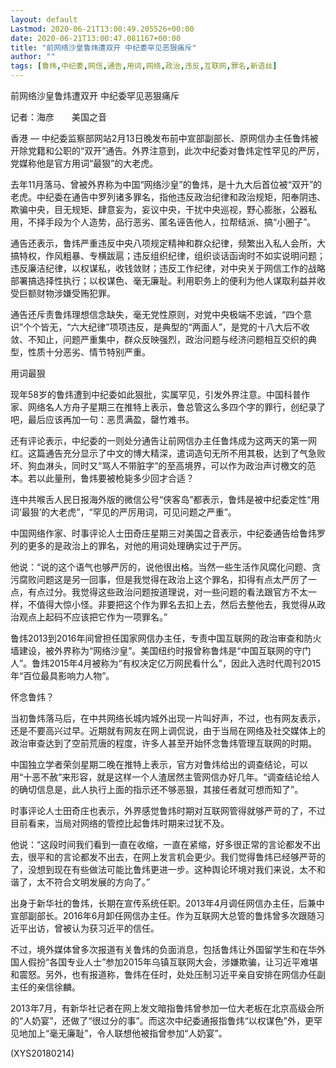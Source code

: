 ```yaml
---
layout: default
Lastmod: 2020-06-21T13:00:49.205526+00:00
date: 2020-06-21T13:00:47.081167+00:00
title: "前网络沙皇鲁炜遭双开 中纪委罕见恶狠痛斥"
author: ""
tags: [鲁炜,中纪委,网信,通告,用词,网络,政治,违反,互联网,罪名,新语丝]
---
```


前网络沙皇鲁炜遭双开 中纪委罕见恶狠痛斥

记者：海彦　　美国之音

香港 — 中纪委监察部网站2月13日晚发布前中宣部副部长、原网信办主任鲁炜被开除党籍和公职的“双开”通告。外界注意到，此次中纪委对鲁炜定性罕见的严厉，党媒称他是官方用词“最狠”的大老虎。

去年11月落马、曾被外界称为中国“网络沙皇”的鲁炜，是十九大后首位被“双开”的老虎。中纪委在通告中罗列诸多罪名，指他违反政治纪律和政治规矩，阳奉阴违、欺骗中央，目无规矩、肆意妄为，妄议中央，干扰中央巡视，野心膨胀，公器私用，不择手段为个人造势，品行恶劣、匿名诬告他人，拉帮结派、搞“小圈子”。

通告还表示，鲁炜严重违反中央八项规定精神和群众纪律，频繁出入私人会所，大搞特权，作风粗暴、专横跋扈；违反组织纪律，组织谈话函询时不如实说明问题；违反廉洁纪律，以权谋私，收钱敛财；违反工作纪律，对中央关于网信工作的战略部署搞选择性执行；以权谋色、毫无廉耻。利用职务上的便利为他人谋取利益并收受巨额财物涉嫌受贿犯罪。

通告还斥责鲁炜理想信念缺失，毫无党性原则，对党中央极端不忠诚，“四个意识”个个皆无，“六大纪律”项项违反，是典型的“两面人”，是党的十八大后不收敛、不知止，问题严重集中，群众反映强烈，政治问题与经济问题相互交织的典型，性质十分恶劣、情节特别严重。

用词最狠

现年58岁的鲁炜遭到中纪委如此狠批，实属罕见，引发外界注意。中国科普作家、网络名人方舟子星期三在推特上表示，鲁总管这么多四个字的罪行，创纪录了吧，最后应该再加一句：恶贯满盈，罄竹难书。

还有评论表示，中纪委的一则处分通告让前网信办主任鲁炜成为这两天的第一网红。这篇通告充分显示了中文的博大精深，遣词造句无所不用其极，达到了气急败坏、狗血淋头，同时又“骂人不带脏字”的至高境界，可以作为政治声讨檄文的范本。若以此量刑，鲁炜要被枪毙多少回才合适？

连中共喉舌人民日报海外版的微信公号“侠客岛”都表示，鲁炜是被中纪委定性“用词‘最狠’的大老虎”，“罕见的严厉用词，可见问题之严重”。

中国网络作家、时事评论人士田奇庄星期三对美国之音表示，中纪委通告给鲁炜罗列的更多的是政治上的罪名，对他的用词处理确实过于严厉。

他说：“说的这个语气也够严厉的，说他很出格。当然一些生活作风腐化问题、贪污腐败问题这是另一回事，但是我觉得在政治上这个罪名，扣得有点太严厉了一点，有点过分。我觉得这些政治问题按道理说，对一些问题的看法跟官方不太一样，不值得大惊小怪。非要把这个作为罪名去扣上去，然后去整他去，我觉得从政治观点上起码不应该把它作为一项罪名。”

鲁炜2013到2016年间曾担任国家网信办主任，专责中国互联网的政治审查和防火墙建设，被外界称为“网络沙皇”。美国纽约时报曾称鲁炜是“中国互联网的守门人”。鲁炜2015年4月被称为“有权决定亿万网民看什么”，因此入选时代周刊2015年“百位最具影响力人物”。

怀念鲁炜？

当初鲁炜落马后，在中共网络长城内城外出现一片叫好声，不过，也有网友表示，还是不要高兴过早。近期就有网友在网上调侃说，由于当局在网络及社交媒体上的政治审查达到了空前荒唐的程度，许多人甚至开始怀念鲁炜管理互联网的时期。

中国独立学者荣剑星期二晚在推特上表示，官方对鲁炜给出的调查结论，可以用“十恶不赦”来形容，就是这样一个人渣居然主管网信办好几年。“调查结论给人的确切信息是，此人执行上面的指示还不够恶狠，其接任者就可想而知了”。

时事评论人士田奇庄也表示，外界感觉鲁炜时期对互联网管得就够严苛的了，不过目前看来，当局对网络的管控比起鲁炜时期来过犹不及。

他说：“这段时间我们看到一直在收缩，一直在紧缩，好多很正常的言论都发不出去，很平和的言论都发不出去，在网上发言机会更少。我们觉得鲁炜已经够严苛的了，没想到现在有些做法可能比鲁炜更进一步。这种舆论环境对我们来说，太不和谐了，太不符合文明发展的方向了。”

出身于新华社的鲁炜，长期在宣传系统任职。2013年4月调任网信办主任，后兼中宣部副部长。2016年6月卸任网信办主任。作为互联网大总管的鲁炜曾多次跟随习近平出访，曾被认为获习近平的信任。

不过，境外媒体曾多次报道有关鲁炜的负面消息，包括鲁炜让外国留学生和在华外国人假扮“各国专业人士”参加2015年乌镇互联网大会，涉嫌欺骗，让习近平难堪和震怒。另外，也有报道称，鲁炜在任时，处处压制习近平亲自安排在网信办任副主任的亲信徐麟。

2013年7月，有新华社记者在网上发文暗指鲁炜曾参加一位大老板在北京高级会所的“人奶宴”，还做了“很过分的事”。而这次中纪委通报指鲁炜“以权谋色”外，更罕见地加上“毫无廉耻”，令人联想他被指曾参加“人奶宴”。

(XYS20180214)

